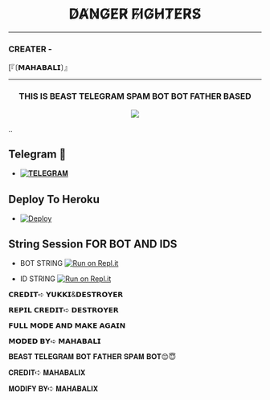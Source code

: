 <h1 align="center">
  <b>D̸A̸N̸G̸E̸R̸ F̸I̸G̸H̸T̸E̸R̸S̸ </b>
</h1>

------
<h3>CREATER - </h3>

[『〔𝗠𝗔𝗛𝗔𝗕𝗔𝗟𝗜〕』



------

<h3 align="center">
  <b>THIS IS BEAST TELEGRAM SPAM BOT BOT FATHER BASED</b>
</h3

  ------
  <p align="center" length="100" breadth="100" border="5">
  <img src="https://telegra.ph/file/f482537406bdfd7d2265f.jpg">
</p>
..

## Telegram 🏪
- [![𝐓𝐄𝐋𝐄𝐆𝐑𝐀𝐌](https://img.shields.io/badge/Telegram-Group-brightgreen)](https://t.me/DANGER_FIGHTERS)


## Deploy To Heroku
- [![Deploy](https://www.herokucdn.com/deploy/button.svg)](https://heroku.com/deploy?template=https://github.com/mahabalix/mahabalispam)

## String Session FOR  BOT AND IDS 


   - BOT STRING [![Run on Repl.it](https://repl.it/badge/github/YukkiBot/YukkiSpamBot)](https://replit.com/@Mahabalix/mahabalispam#main.py)

   - ID STRING [![Run on Repl.it](https://repl.it/badge/github/YukkiBot/YukkiSpamBot)](https://replit.com/@Mahabalix/MAHABALI-ID-SPAM#main.py)


𝗖𝗥𝗘𝗗𝗜𝗧➪ 𝗬𝗨𝗞𝗞𝗜&𝗗𝗘𝗦𝗧𝗥𝗢𝗬𝗘𝗥

𝗥𝗘𝗣𝗜𝗟 𝗖𝗥𝗘𝗗𝗜𝗧➪ 𝗗𝗘𝗦𝗧𝗥𝗢𝗬𝗘𝗥

𝗙𝗨𝗟𝗟 𝗠𝗢𝗗𝗘 𝗔𝗡𝗗 𝗠𝗔𝗞𝗘 𝗔𝗚𝗔𝗜𝗡

𝗠𝗢𝗗𝗘𝗗 𝗕𝗬➪ 𝗠𝗔𝗛𝗔𝗕𝗔𝗟𝗜




𝐁𝐄𝐀𝐒𝐓 𝐓𝐄𝐋𝐄𝐆𝐑𝐀𝐌 𝐁𝐎𝐓 𝐅𝐀𝐓𝐇𝐄𝐑 𝐒𝐏𝐀𝐌 𝐁𝐎𝐓😊😇

𝐂𝐑𝐄𝐃𝐈𝐓➪ 𝐌𝐀𝐇𝐀𝐁𝐀𝐋𝐈𝐗

𝐌𝐎𝐃𝐈𝐅𝐘 𝐁𝐘➪ 𝐌𝐀𝐇𝐀𝐁𝐀𝐋𝐈𝐗





